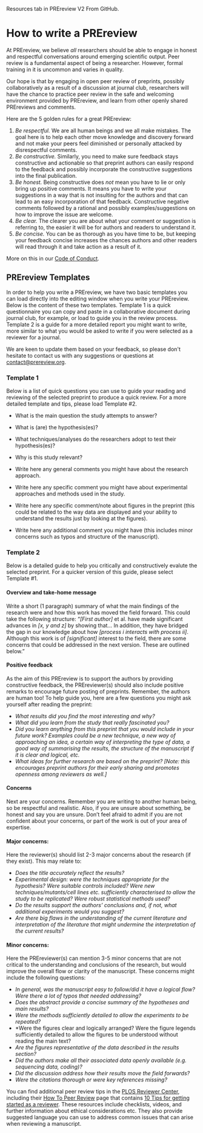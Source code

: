 Resources tab in PREreview V2
From GitHub.

# How to write a PREreview

At PREreview, we believe *all* researchers should be able to engage in honest and respectful conversations around emerging scientific
output. Peer review is a fundamental aspect of being a researcher. However, formal training in it is uncommon and varies in quality.

Our hope is that by engaging in open peer review of preprints, possibly collaboratively as a result of a discussion at journal club, researchers will have the chance to practice peer review in the safe and welcoming environment provided by PREreview, and learn from other openly shared PREreviews and comments.

Here are the 5 golden rules for a great PREreview:

1. *Be respectful.* We are all human beings and we all make mistakes. The goal here is to help each other move knowledge and discovery forward and not make your peers feel diminished or personally attacked by disrespectful comments.   
2. *Be constructive.* Similarly, you need to make sure feedback stays constructive and actionable so that preprint authors can easily respond to the feedback and possibly incorporate the constructive suggestions into the final publication.   
3. *Be honest.* Being constructive does *not* mean you have to lie or only bring up positive comments. It means you have to write your suggestions in a way that is not insulting for the authors and that can lead to an easy incorporation of that feedback. Constructive negative comments followed by a rational and possibly examples/suggestions on how to improve the issue are welcome.  
4. *Be clear.* The clearer you are about what your comment or suggestion is referring to, the easier it will be for authors and readers to understand it.   
5. *Be concise.* You can be as thorough as you have time to be, but keeping your feedback concise increases the chances authors and other readers will read through it and take action as a result of it.  

More on this in our [Code of Conduct](https://prereview.org/docs/code_of_conduct).

## PREreview Templates

In order to help you write a PREreview, we have two basic templates you can load directly into the editing window when you write your PREreview. Below is the content of these two templates. Template 1 is a quick questionnaire you can copy and paste in a collaborative document during journal club, for example, or load to guide you in the review process. Template 2 is a guide for a more detailed report you might want to write, more similar to what you would be asked to write if you were selected as a reviewer for a journal.

We are keen to update them based on your feedback, so please don't hesitate to contact us with any suggestions or questions at [contact@prereview.org](contact@prereview.org).

### Template 1

Below is a list of quick questions you can use to guide your reading and reviewing of the selected preprint to produce a quick review. For a more detailed template and tips, please load Template #2.  

* What is the main question the study attempts to answer?


* What is (are) the hypothesis(es)?


* What techniques/analyses do the researchers adopt to test their hypothesis(es)?


* Why is this study relevant?


* Write here any general comments you might have about the research approach.


* Write here any specific comment you might have about experimental approaches and methods used in the study.


* Write here any specific comment/note about figures in the preprint (this could be related to the way data are displayed and your
ability to understand the results just by looking at the figures).


* Write here any additional comment you might have (this includes minor concerns such as typos and structure of the manuscript).


### Template 2

Below is a detailed guide to help you critically and constructively evalute the selected preprint. For a quicker version of this guide, please select Template #1.

#### Overview and take-home message
Write a short (1 paragraph) summary of what the main findings of the research were and how this work has moved the field forward.
This could take the following structure:
“*[First author]* et al. have made significant advances in *[x, y and z]* by showing that… In addition, they have bridged the gap in
our knowledge about how *[process i interacts with process ii]*. Although this work is of *[significant]* interest to the field, there
are some concerns that could be addressed in the next version. These are outlined below.”

#### Positive feedback
As the aim of this PREreview is to support the authors by providing constructive feedback, the PREreviewer(s) should also
include positive remarks to encourage future posting of preprints. Remember, the authors are human too! To help guide you, here are a
few questions you might ask yourself after reading the preprint:

* *What results did you find the most interesting and why?*  
* *What did you learn from the study that really fascinated you?*  
* *Did you learn anything from this preprint that you would include in your future work? Examples could be a new technique,
a new way of approaching an idea, a certain way of interpreting the type of data, a good way of summarising the results,
the structure of the manuscript if it is clear and logical, etc.*  
* *What ideas for further research are based on the preprint? [Note: this encourages preprint authors for their early sharing
and promotes openness among reviewers as well.]*

#### Concerns
Next are your concerns. Remember you are writing to another human being, so be respectful and realistic. Also, if you are unsure about
something, be honest and say you are unsure. Don’t feel afraid to admit if you are not confident about your concerns, or part of the work
is out of your area of expertise.

#### Major concerns:
Here the reviewer(s) should list 2-3 major concerns about the research (if they exist). This may relate to:

* *Does the title accurately reflect the results?*  
* *Experimental design: were the techniques appropriate for the hypothesis? Were suitable controls included?
Were new techniques/mutants/cell lines etc. sufficiently characterised to allow the study to be replicated? Were robust statistical
methods used?*  
* *Do the results support the authors’ conclusions and, if not, what additional experiments would you suggest?*  
* *Are there big flaws in the understanding of the current literature and interpretation of the literature that might undermine the
interpretation of the current results?*  

#### Minor concerns:
Here the PREreviewer(s) can mention 3-5 minor concerns that are not critical to the understanding and conclusions of the research, but would improve the overall flow or clarity of the manuscript. These concerns might include the following questions:

* *In general, was the manuscript easy to follow/did it have a logical flow? Were there a lot of typos that needed addressing?*  
* *Does the abstract provide a concise summary of the hypotheses and main results?*  
* *Were the methods sufficiently detailed to allow the experiments to be repeated?*  
* *Were the figures clear and logically arranged? Were the figure legends sufficiently detailed to allow the figures to be understood without reading the main text?
* *Are the figures representative of the data described in the results section?*  
* *Did the authors make all their associated data openly available (e.g. sequencing data, coding)?*  
* *Did the discussion address how their results move the field forwards?*  
* *Were the citations thorough or were key references missing?*  

You can find additional peer review tips in the [PLOS Reviewer Center](http://reviewers.plos.org/), including their
[How To Peer Review](http://reviewers.plos.org/resources/#how-to-review) page that contains [10
Tips for getting started as a reviewer](http://reviewers.plos.org/resources/10-tips-for-getting-started-as-a-reviewer/).
These resources include checklists, videos, and further information about ethical considerations
etc. They also provide suggested language you can use to address common issues that can arise when reviewing a manuscript.
